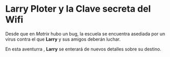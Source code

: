 # Larry Ploter y la Clave secreta del Wifi

Desde que en *Matrix* hubo un bug, la escuela se encuentra asediada por un virus
contra el que **Larry** y sus amigos deberán luchar.

En esta aventurra , **Larry** se enterará de nuevos detalles sobre su destino.